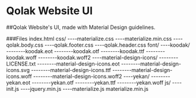 # Qolak Website UI
##Qolak Website's UI, made with Material Design guidelines.

###Files
index.html
css/
----materialize.css
----materialize.min.css
----qolak.body.css
----qolak.footer.css
----qolak.header.css
font/
----koodak/
--------koodak.eot
--------koodak.otf
--------koodak.ttf
--------koodak.woff
--------koodak.woff2
----material-design-icons/
--------LICENSE.txt
--------material-design-icons.eot
--------material-design-icons.svg
--------material-design-icons.ttf
--------material-design-icons.woff
--------material-design-icons.woff2
----yekan/
--------yekan.eot
--------yekan.otf
--------yekan.ttf
--------yekan.woff
js/
----init.js
----jquery.min.js
----materialize.js
materialize.min.js

